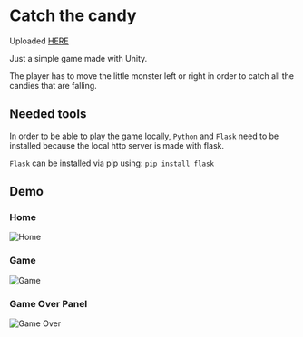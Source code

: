 # Catch the candy

Uploaded [HERE](https://simmer.io/@luigib/candymonster)

Just a simple game made with Unity.

The player has to move the little monster left or right in order to catch all the candies that are falling.

## Needed tools

In order to be able to play the game locally, ```Python``` and ```Flask``` need to be installed because the local http server is made with flask.

```Flask``` can be installed via pip using: ```pip install flask```

## Demo

### Home

![Home](./demo/home.png)

### Game

![Game](./demo/gameplay.png)

### Game Over Panel

![Game Over](./demo/gameover.png)
